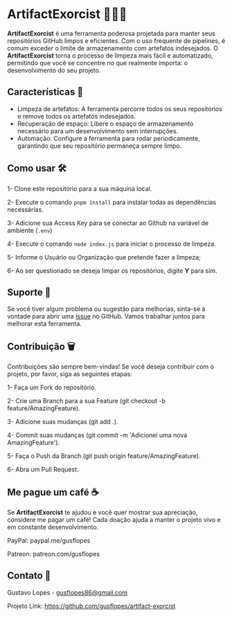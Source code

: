 # ArtifactExorcist 👻🧹💾

**ArtifactExorcist** é uma ferramenta poderosa projetada para manter seus repositórios GitHub limpos e eficientes. Com o uso frequente de pipelines, é comum exceder o limite de armazenamento com artefatos indesejados. O **ArtifactExorcist** torna o processo de limpeza mais fácil e automatizado, permitindo que você se concentre no que realmente importa: o desenvolvimento do seu projeto.

## Características 🚀

- Limpeza de artefatos: A ferramenta percorre todos os seus repositórios e remove todos os artefatos indesejados.
- Recuperação de espaço: Libere o espaço de armazenamento necessário para um desenvolvimento sem interrupções.
- Automação: Configure a ferramenta para rodar periodicamente, garantindo que seu repositório permaneça sempre limpo.

## Como usar 🛠️

1- Clone este repositório para a sua máquina local.

2- Execute o comando `pnpm install` para instalar todas as dependências necessárias.

3- Adicione sua Access Key para se conectar ao Github na variável de ambiente (`.env`)

4- Execute o comando `node index.js` para iniciar o processo de limpeza.

5- Informe o Usuário ou Organização que pretende fazer a limpeza;

6- Ao ser questionado se deseja limpar os repositórios, digite **Y** para sim.

## Suporte 💫

Se você tiver algum problema ou sugestão para melhorias, sinta-se à vontade para abrir uma [issue](https://github.com/gusflopes/artifactexorcist/issues) no GitHub. Vamos trabalhar juntos para melhorar esta ferramenta.

## Contribuição 🗑️

Contribuições são sempre bem-vindas! Se você deseja contribuir com o projeto, por favor, siga as seguintes etapas:

1- Faça um Fork do repositório.

2- Crie uma Branch para a sua Feature (git checkout -b feature/AmazingFeature).

3- Adicione suas mudanças (git add .).

4- Commit suas mudanças (git commit -m 'Adicionei uma nova AmazingFeature').

5- Faça o Push da Branch (git push origin feature/AmazingFeature).

6- Abra um Pull Request.

## Me pague um café ☕

Se **ArtifactExorcist** te ajudou e você quer mostrar sua apreciação, considere me pagar um café! Cada doação ajuda a manter o projeto vivo e em constante desenvolvimento.

PayPal: paypal.me/gusflopes

Patreon: patreon.com/gusflopes

## Contato 🔮

Gustavo Lopes - gusflopes86@gmail.com

Projeto Link: https://github.com/gusflopes/artifact-exorcist
